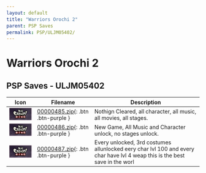 ```yaml
---
layout: default
title: "Warriors Orochi 2"
parent: PSP Saves
permalink: PSP/ULJM05402/
---
```

# Warriors Orochi 2

## PSP Saves - ULJM05402

| Icon | Filename | Description |
|------|----------|-------------|
| ![Warriors Orochi 2](ICON0.PNG) | [00000485.zip](00000485.zip){: .btn .btn-purple } | Nothign Cleared, all character, all music, all movies, all stages. |
| ![Warriors Orochi 2](ICON0.PNG) | [00000486.zip](00000486.zip){: .btn .btn-purple } | New Game, All Music and Character unlock, no stages unlock. |
| ![Warriors Orochi 2](ICON0.PNG) | [00000487.zip](00000487.zip){: .btn .btn-purple } | Every unlocked, 3rd costumes allunlocked eery char lvl 100 and every char have lvl 4 weap this is the best save in the worl |
